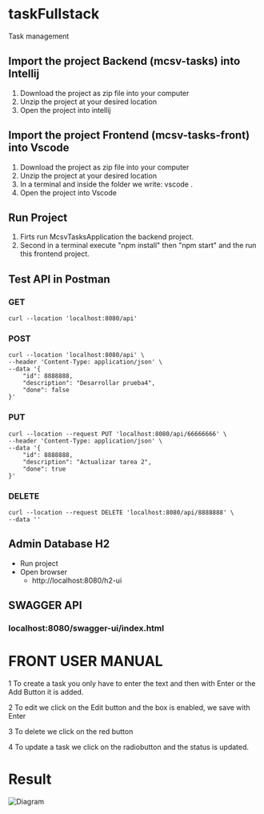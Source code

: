 # taskFullstack
Task management

## Import the project Backend (mcsv-tasks) into Intellij

  1. Download the project as zip file into your computer
  2. Unzip the project at your desired location
  3. Open the project into intellij

## Import the project Frontend (mcsv-tasks-front) into Vscode

  1. Download the project as zip file into your computer
  2. Unzip the project at your desired location
  3. In a terminal and inside the folder we write: vscode .
  4. Open the project into Vscode

## Run Project
  1. Firts run McsvTasksApplication the backend project.
  2. Second in a terminal execute "npm install" then "npm start" and the run this frontend project.

## Test API in Postman

### GET  
    curl --location 'localhost:8080/api'
### POST 
    
    curl --location 'localhost:8080/api' \
    --header 'Content-Type: application/json' \
    --data '{
        "id": 8888888,
        "description": "Desarrollar prueba4",
        "done": false
    }'

### PUT 
    
    curl --location --request PUT 'localhost:8080/api/66666666' \
    --header 'Content-Type: application/json' \
    --data '{
        "id": 8888888,
        "description": "Actualizar tarea 2",
        "done": true
    }'
### DELETE 
    
    curl --location --request DELETE 'localhost:8080/api/8888888' \
    --data ''
    
## Admin Database H2

  * Run project
  * Open browser
     * http://localhost:8080/h2-ui
       
## SWAGGER API

### localhost:8080/swagger-ui/index.html 

# FRONT USER MANUAL

  1 To create a task you only have to enter the text and then with Enter or the Add Button it is added.
  
  2 To edit we click on the Edit button and the box is enabled, we save with Enter
  
  3 To delete we click on the red button
  
  4 To update a task we click on the radiobutton and the status is updated.

# Result 

![Diagram](./backendDevTest/assets/frontTask.jpg "Result")
